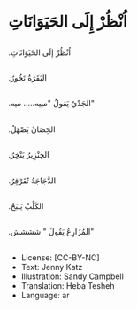 # اُنْظُرْ إِلَى الحَيَوَانَاتِ

##
.اُنْظُرْ إِلَى الحَيَوَانَاتِ
##
.البَقَرَةُ تَخُورُ

##
.الجَدْيُ يَقولُ "مييه..... ميه"

##
.الحِصَانُ يَصْهَلُ

##
.الخِنْزِيرُ يَنْخِرُ

##
.الدَّجَاجَةُ تُقَرْقِرُ

##
.الكَلْبُ يَنبَحُ

##
.المُزَارِعُ يَقُولُ " شششش"

##
* License: [CC-BY-NC]
* Text: Jenny Katz
* Illustration: Sandy Campbell
* Translation: Heba Tesheh
* Language: ar
